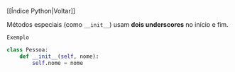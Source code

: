 [[Índice Python|Voltar]]

Métodos especiais (como `__init__`) usam **dois underscores** no início e fim.

`Exemplo`
```Python
class Pessoa:
    def __init__(self, nome):
        self.nome = nome
```